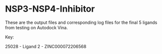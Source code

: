 # NSP3-NSP4-Inhibitor
These are the output files and corresponding log files for the final 5 ligands from testing on Autodock Vina.


Key:

25028 - Ligand 2 - ZINC000072206568
